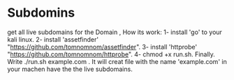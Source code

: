 # Subdomins
get all live subdomains for the Domain ,
How its work:
1- install 'go' to your kali linux.
2- install 'assetfinder'  "https://github.com/tomnomnom/assetfinder".
3- install 'httprobe' "https://github.com/tomnomnom/httprobe".
4- chmod +x run.sh.
Finally.
Write ./run.sh example.com .
It will creat file with the name 'example.com' in your machen have the the live subdomains.
